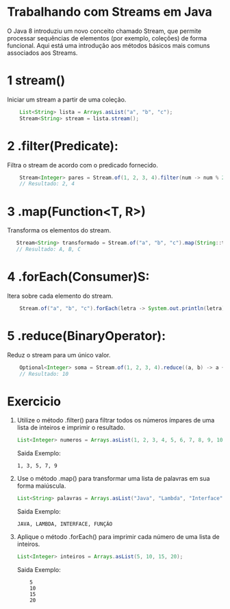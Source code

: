 # Trabalhando com Streams em Java

O Java 8 introduziu um novo conceito chamado Stream, que permite processar sequências de elementos (por exemplo, coleções) de forma funcional. Aqui está uma introdução aos métodos básicos mais comuns associados aos Streams.

# 1 stream()
Iniciar um stream a partir de uma coleção.

```java
    List<String> lista = Arrays.asList("a", "b", "c");
    Stream<String> stream = lista.stream();
```

# 2 .filter(Predicate<T>):
Filtra o stream de acordo com o predicado fornecido.
```java
    Stream<Integer> pares = Stream.of(1, 2, 3, 4).filter(num -> num % 2 == 0);
    // Resultado: 2, 4
```
# 3 .map(Function<T, R>)
Transforma os elementos do stream.
```java
   Stream<String> transformado = Stream.of("a", "b", "c").map(String::toUpperCase);
   // Resultado: A, B, C

```
# 4 .forEach(Consumer<T>)S:
Itera sobre cada elemento do stream.
```java
    Stream.of("a", "b", "c").forEach(letra -> System.out.println(letra));
```


# 5 .reduce(BinaryOperator<T>):
Reduz o stream para um único valor.

```java
    Optional<Integer> soma = Stream.of(1, 2, 3, 4).reduce((a, b) -> a + b);
    // Resultado: 10

```

# Exercicio
1. Utilize o método .filter() para filtrar todos os números ímpares de uma lista de inteiros e imprimir o resultado.

    ```java
    List<Integer> numeros = Arrays.asList(1, 2, 3, 4, 5, 6, 7, 8, 9, 10);
    ```
    Saida Exemplo: 
    ```unix
    1, 3, 5, 7, 9
    ```
    
2. Use o método .map() para transformar uma lista de palavras em sua forma maiúscula.
    ```java
    List<String> palavras = Arrays.asList("Java", "Lambda", "Interface", "Função");
    ```
    Saida Exemplo: 
    ```unix
    JAVA, LAMBDA, INTERFACE, FUNÇÃO
    ```
3. Aplique o método .forEach() para imprimir cada número de uma lista de inteiros.
    ```java
    List<Integer> inteiros = Arrays.asList(5, 10, 15, 20);
    ```
    Saida Exemplo:
    ```unix
        5
        10
        15
        20
    ```
